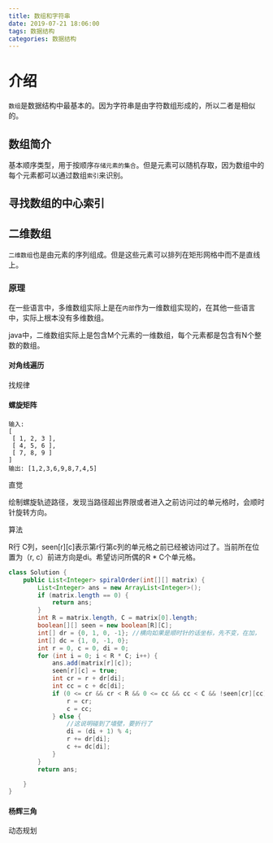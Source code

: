 ```yaml
---
title: 数组和字符串
date: 2019-07-21 18:06:00
tags: 数据结构
categories: 数据结构
---
```


# 介绍

`数组`是数据结构中最基本的。因为字符串是由字符数组形成的，所以二者是相似的。

## 数组简介

基本顺序类型，用于按顺序`存储元素的集合`。但是元素可以随机存取，因为数组中的每个元素都可以通过数组`索引`来识别。

## 寻找数组的中心索引

## 二维数组

`二维数组`也是由元素的序列组成。但是这些元素可以排列在矩形网格中而不是直线上。

### 原理

在一些语言中，多维数组实际上是在`内部`作为一维数组实现的，在其他一些语言中，实际上根本没有多维数组。

java中，二维数组实际上是包含M个元素的一维数组，每个元素都是包含有N个整数的数组。

#### 对角线遍历

找规律

#### 螺旋矩阵

```text
输入:
[
 [ 1, 2, 3 ],
 [ 4, 5, 6 ],
 [ 7, 8, 9 ]
]
输出: [1,2,3,6,9,8,7,4,5]

```

直觉

绘制螺旋轨迹路径，发现当路径超出界限或者进入之前访问过的单元格时，会顺时针旋转方向。

算法

R行 C列，seen[r][c]表示第r行第c列的单元格之前已经被访问过了。当前所在位置为（r, c）前进方向是di。希望访问所偶的R * C个单元格。

```java
class Solution {
    public List<Integer> spiralOrder(int[][] matrix) {
        List<Integer> ans = new ArrayList<Integer>();
        if (matrix.length == 0) {
            return ans;
        }
        int R = matrix.length, C = matrix[0].length;
        boolean[][] seen = new boolean[R][C];
        int[] dr = {0, 1, 0, -1}; //横向如果是顺时针的话坐标，先不变，在加， 在不变，在减去
        int[] dc = {1, 0, -1, 0};
        int r = 0, c = 0, di = 0;
        for (int i = 0; i < R * C; i++) {
            ans.add(matrix[r][c]);
            seen[r][c] = true;
            int cr = r + dr[di];
            int cc = c + dc[di];
            if (0 <= cr && cr < R && 0 <= cc && cc < C && !seen[cr][cc]) {
                r = cr;
                c = cc;
            } else {
                //这说明碰到了墙壁，要折行了
                di = (di + 1) % 4;
                r += dr[di];
                c += dc[di];
            }
        }
        return ans;

    }
}
```

#### 杨辉三角

动态规划
